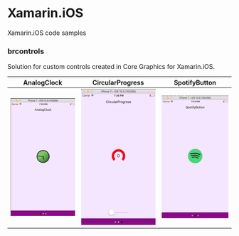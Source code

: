# Xamarin.iOS
Xamarin.iOS code samples

### brcontrols
Solution for custom controls created in Core Graphics for Xamarin.iOS.

AnalogClock |  CircularProgress  | SpotifyButton
---|---|---
![clock](https://github.com/bradlak/Xamarin.iOS/blob/master/Media/clockGif.gif "Clock") |![progress]( https://github.com/bradlak/Xamarin.iOS/blob/master/Media/circularGif.gif) |![spotify]( https://github.com/bradlak/Xamarin.iOS/blob/master/Media/spotifyGif.gif) |
